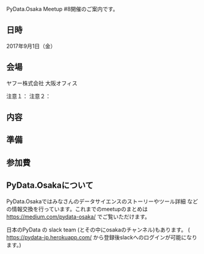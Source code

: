 PyData.Osaka Meetup #8開催のご案内です。

## 日時
2017年9月1日（金）

## 会場
ヤフー株式会社 大阪オフィス

注意１：
注意２：

## 内容



## 準備


## 参加費


## PyData.Osakaについて
PyData.Osakaではみなさんのデータサイエンスのストーリーやツール詳細
などの情報交換を行っています。これまでのmeetupのまとめは https://medium.com/pydata-osaka/ でご覧いただけます。

日本のPyData の slack team (とその中にosakaのチャンネル)もあります。 ( https://pydata-jp.herokuapp.com/ から登録後slackへのログインが可能になります。)
